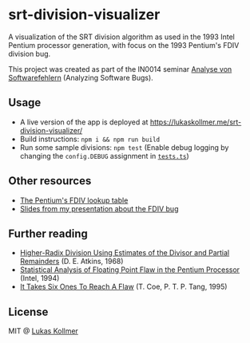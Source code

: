 # srt-division-visualizer

A visualization of the SRT division algorithm as used in the 1993 Intel Pentium processor generation, with focus on the 1993 Pentium's FDIV division bug.

This project was created as part of the IN0014 seminar [Analyse von Softwarefehlern](https://campus.tum.de/tumonline/wbLv.wbShowLVDetail?pStpSpNr=950402141) (Analyzing Software Bugs).

## Usage
- A live version of the app is deployed at https://lukaskollmer.me/srt-division-visualizer/
- Build instructions: `npm i && npm run build`
- Run some sample divisions: `npm test` (Enable debug logging by changing the `config.DEBUG` assignment in [`tests.ts`](/srt/tests.ts))

## Other resources
- [The Pentium's FDIV lookup table](https://docs.google.com/spreadsheets/d/1L6T_SfR-T6IQwE8KTKssrxZpG9ZIDXapkZ6eCQ_Jt3w/edit?usp=sharing)
- [Slides from my presentation about the FDIV bug](https://files.lukaskollmer.me/tum/intel-pentium-fdiv-division-bug.pdf)


## Further reading
- [Higher-Radix Division Using Estimates of the Divisor and Partial Remainders](https://files.lukaskollmer.me/tum/925-934.pdf) (D. E. Atkins, 1968)
- [Statistical Analysis of Floating Point Flaw in the Pentium Processor](https://files.lukaskollmer.me/tum/intel_whitepaper.pdf) (Intel, 1994)
- [It Takes Six Ones To Reach A Flaw](https://files.lukaskollmer.me/tum/ARITH12_Coe.pdf) (T. Coe, P. T. P. Tang, 1995)

## License
MIT @ [Lukas Kollmer](https://lukaskollmer.me)
